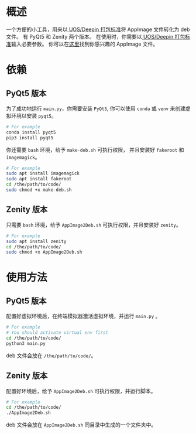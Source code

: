 # 概述
一个方便的小工具，用来以[ UOS/Deepin 打包标准](https://doc.chinauos.com/content/M7kCi3QB_uwzIp6HyF5J)将 AppImage 文件转化为 deb 文件。
有 PyQt5 和 Zenity 两个版本。
在使用时，你需要以[ UOS/Deepin 打包标准](https://doc.chinauos.com/content/M7kCi3QB_uwzIp6HyF5J)输入必要参数。
你可以在[这里](https://appimage.github.io/apps/)找到你感兴趣的 AppImage 文件。

# 依赖
## PyQt5 版本
为了成功地运行 `main.py`，你需要安装 `PyQt5`, 你可以使用 `conda` 或 `venv` 来创建虚拟环境以安装 `pyqt5`。

```bash
# For example
conda install pyqt5
pip3 install pyqt5
```

你还需要 `bash` 环境，给予 `make-deb.sh` 可执行权限， 并且安装好 `fakeroot` 和 `imagemagick`。

```bash
# For example
sudo apt install imagemagick
sudo apt install fakeroot
cd /the/path/to/code/
sudo chmod +x make-deb.sh
```

## Zenity 版本
只需要 `bash` 环境，给予 `AppImage2Deb.sh` 可执行权限，并且安装好 `zenity`。

```bash
# For example
sudo apt install zenity
cd /the/path/to/code/
sudo chmod +x AppImage2Deb.sh
```

# 使用方法
## PyQt5 版本
配置好虚拟环境后，在终端模拟器激活虚拟环境，并运行 `main.py` 。

```bash
# For example
# You should activate virtual env first
cd /the/path/to/code/
python3 main.py
```

deb 文件会放在 `/the/path/to/code/`。

## Zenity 版本
配置好环境后，给予 `AppImage2Deb.sh` 可执行权限，并运行脚本。

```bash
# For example
cd /the/path/to/code/
./AppImage2Deb.sh
```
deb 文件会放在 `AppImage2Deb.sh` 同目录中生成的一个文件夹中。

